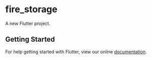 # fire_storage

A new Flutter project.

## Getting Started

For help getting started with Flutter, view our online
[documentation](https://flutter.io/).
